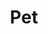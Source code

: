 ---
title: Pet
layout: collection
permalink: /pet/
collection: pet
entries_layout: grid
classes: wide
---